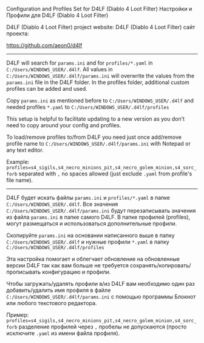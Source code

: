 Configuration and Profiles Set for D4LF (Diablo 4 Loot Filter)
Настройки и Профили для D4LF (Diablo 4 Loot Filter)

D4LF (Diablo 4 Loot Filter) project website:
D4LF (Diablo 4 Loot Filter) сайт проекта:

https://github.com/aeon0/d4lf

-------------------------
D4LF will search for `params.ini` and for `profiles/*.yaml` in `C:/Users/WINDOWS_USER/.d4lf`.
All values in `C:/Users/WINDOWS_USER/.d4lf/params.ini` will overwrite the values from the `params.ini` file in the D4LF folder.
In the profiles folder, additional custom profiles can be added and used.

Copy `params.ini` as mentioned before to `C:/Users/WINDOWS_USER/.d4lf`
and needed profiles `*.yaml` to `C:/Users/WINDOWS_USER/.d4lf/profiles`

This setup is helpful to facilitate updating to a new version as you don't need to copy around your config and profiles.

To load/remove profiles to/from D4LF you need just once add/remove profile name to `C:/Users/WINDOWS_USER/.d4lf/params.ini` with Notepad or any text editor.

Example:
`profiles=s4_sigils,s4_necro_minions_pit,s4_necro_golem_minion,s4_sorc_forb`
separated with `,` no spaces allowed (just exclude `.yaml` from profile's file name).

-------------------------
D4LF будет искать файлы `params.ini` и  `profiles/*.yaml` в папке `C:/Users/WINDOWS_USER/.d4lf`.
Все значения `C:/Users/WINDOWS_USER/.d4lf/params.ini` будут перезаписывать значения из файла `params.ini` в папке самого D4LF.
В папке профилей (profiles), могут размещаться и использоваться дополнительные профили.

Скопируйте `params.ini` на основании написанного выше в папку `C:/Users/WINDOWS_USER/.d4lf`
и нужные профили `*.yaml` в папку `C:/Users/WINDOWS_USER/.d4lf/profiles`

Эта настройка помогает и облегчает обновление на обновленные версии D4LF так как вам больше не требуется сохранять/копировать/прописывать конфигурацию и профили.

Чтобы загружать/удалять профили в/из D4LF вам необходимо один раз добавить/удалить имя профиля в файле `C:/Users/WINDOWS_USER/.d4lf/params.ini` с помощью программы Блокнот или любого текстового редактора.

Пример:
`profiles=s4_sigils,s4_necro_minions_pit,s4_necro_golem_minion,s4_sorc_forb`
разделение профилей через `,` пробелы не допускаются (просто исключите `.yaml` из имени файла профиля).
